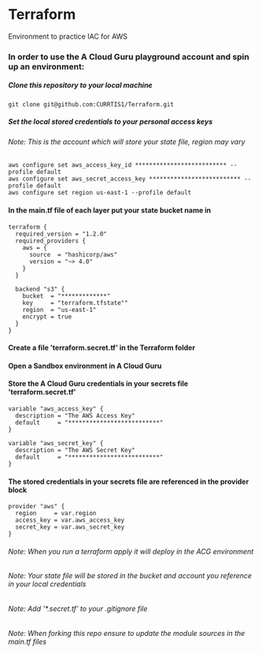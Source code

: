 # Terraform

Environment to practice IAC for AWS

### In order to use the A Cloud Guru playground account and spin up an environment:

##### Clone this repository to your local machine
```
git clone git@github.com:CURRTIS1/Terraform.git
```

##### Set the local stored credentials to your personal access keys
###### Note: This is the account which will store your state file, region may vary
```
aws configure set aws_access_key_id ************************** --profile default
aws configure set aws_secret_access_key ************************** --profile default
aws configure set region us-east-1 --profile default
```

#### In the main.tf file of each layer put your state bucket name in
```
terraform {
  required_version = "1.2.0"
  required_providers {
    aws = {
      source  = "hashicorp/aws"
      version = "~> 4.0"
    }
  }

  backend "s3" {
    bucket  = "*************"
    key     = "terraform.tfstate""
    region  = "us-east-1"
    encrypt = true
  }
}
```

#### Create a file 'terraform.secret.tf' in the Terraform folder

#### Open a Sandbox environment in A Cloud Guru

#### Store the A Cloud Guru credentials in your secrets file 'terraform.secret.tf'
```
variable "aws_access_key" {
  description = "The AWS Access Key"
  default     = "**************************"
}

variable "aws_secret_key" {
  description = "The AWS Secret Key"
  default     = "**************************"
}
```

#### The stored credentials in your secrets file are referenced in the provider block
```
provider "aws" {
  region     = var.region
  access_key = var.aws_access_key
  secret_key = var.aws_secret_key
}
```

###### Note: When you run a terraform apply it will deploy in the ACG environment
###### Note: Your state file will be stored in the bucket and account you reference in your local credentials
###### Note: Add '*.secret.tf' to your .gitignore file
###### Note: When forking this repo ensure to update the module sources in the main.tf files